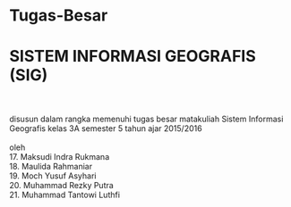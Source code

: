 # Tugas-Besar

<H1>SISTEM INFORMASI GEOGRAFIS (SIG)</H1>
</br>
</br>
disusun dalam rangka memenuhi tugas besar matakuliah Sistem Informasi Geografis kelas 3A semester 5 tahun ajar 2015/2016</br></br>
oleh </br>
17. Maksudi Indra Rukmana </br>
18. Maulida Rahmaniar</br>
19. Moch Yusuf Asyhari</br>
20. Muhammad Rezky Putra</br>
21. Muhammad Tantowi Luthfi</br>

